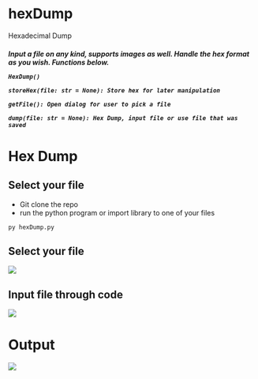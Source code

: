 # hexDump
Hexadecimal Dump
<h5>Input a file on any kind, supports images as well. Handle the hex format as you wish. Functions below.
<br/>
 
```
HexDump()

storeHex(file: str = None): Store hex for later manipulation

getFile(): Open dialog for user to pick a file

dump(file: str = None): Hex Dump, input file or use file that was saved
```

<h1>Hex Dump</h1>
<h2>Select your file</h2>
<ul>
<li>Git clone the repo
<li>run the python program or import library to one of your files
</ul>


```
py hexDump.py
```
 
<h2>Select your file</h2>
<img src="https://i.imgur.com/Zfa4Q3m.png"/>

<h2>Input file through code</h2>
<img src="https://i.imgur.com/4ii67da.png" />

<h1>Output</h1>
<img src="https://i.imgur.com/xtIgF5g.png" />


